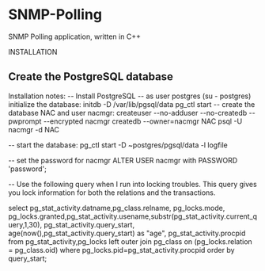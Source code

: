 # SNMP-Polling
SNMP Polling application, written in C++



INSTALLATION

Create the PostgreSQL database
--------------------------------------------------------------------------------
Installation notes:
-- Install PostgreSQL
-- as user postgres (su - postgres) initialize the database:
 initdb -D /var/lib/pgsql/data
 pg_ctl start
-- create the database NAC and user nacmgr:
 createuser  --no-adduser --no-createdb --pwprompt --encrypted nacmgr
 createdb --owner=nacmgr NAC
 psql -U nacmgr -d NAC

-- start the database:
 pg_ctl start -D ~postgres/pgsql/data -l logfile

-- set the password for nacmgr
 ALTER USER nacmgr with PASSWORD 'password';

-- Use the following query when I run into locking troubles.
This query gives you lock information for both the relations and the transactions.

 select pg_stat_activity.datname,pg_class.relname, pg_locks.mode, pg_locks.granted,pg_stat_activity.usename,substr(pg_stat_activity.current_query,1,30), pg_stat_activity.query_start, age(now(),pg_stat_activity.query_start) as "age", pg_stat_activity.procpid from pg_stat_activity,pg_locks left outer join pg_class on (pg_locks.relation = pg_class.oid)  where pg_locks.pid=pg_stat_activity.procpid order by query_start;

